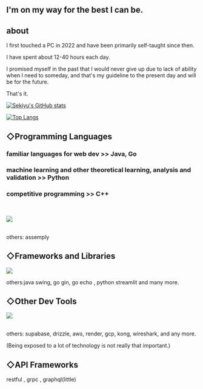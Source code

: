 
## I'm on my way for the best I can be.

## about

I first touched a PC in 2022 and have been primarily self-taught since then.

I have spent about 12-40 hours each day.

I promised myself in the past that I would never give up due to lack of ability when I need to someday, and that's my guideline to the present day and will be for the future.

That's it.
<br/>

[![Sekiyu's GitHub stats](https://github-readme-stats.vercel.app/api?username=crystal9210&theme=vue-dark&show_icons=true)](https://github.com/crystal9210/github-readme-stats)

[![Top Langs](https://github-readme-stats.vercel.app/api/top-langs/?username=crystal9210&theme=vue-dark&show_icons=true&layout=compact)](https://github.com/crystal9210/github-readme-stats)

## ◇Programming Languages

### familiar languages for web dev >> Java, Go

### machine learning and other theoretical learning, analysis and validation >> Python

### competitive programming >> C++

<br/>

<img src="https://skillicons.dev/icons?i=html,css,java,go,js,ts,py,php,cpp,c" /> <br /><br />

others: assemply


## ◇Frameworks and Libraries

<img src="https://skillicons.dev/icons?i=react,nextjs,spring,django,tailwind" /> 

others:java swing, go gin, go echo , python streamlit and many more.


## ◇Other Dev Tools 

<img src="https://skillicons.dev/icons?i=mysql,postgres,sqlite,prisma,redis,nginx,docker,git,github,vscode,ubuntu,firebase,vercel" /> <br /><br />


others: supabase, drizzle, aws, render, gcp, kong, wireshark, and any more.

(Being exposed to a lot of technology is not really that important.)


## ◇API Frameworks

restful , grpc , graphql(little)
